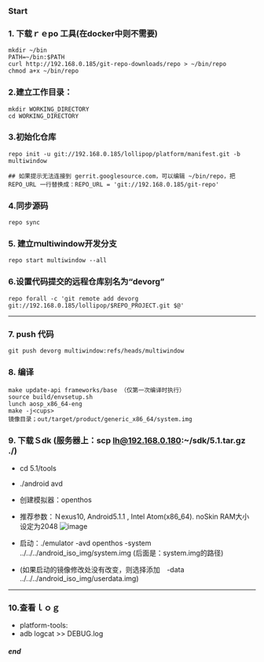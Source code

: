 ### Start
### 1. 下载ｒｅpo 工具(在docker中则不需要)
```
mkdir ~/bin
PATH=~/bin:$PATH
curl http://192.168.0.185/git-repo-downloads/repo > ~/bin/repo 
chmod a+x ~/bin/repo
```
### 2.建立工作目录：
```
mkdir WORKING_DIRECTORY
cd WORKING_DIRECTORY
```
### 3.初始化仓库
```
repo init -u git://192.168.0.185/lollipop/platform/manifest.git -b multiwindow  

## 如果提示无法连接到 gerrit.googlesource.com，可以编辑 ~/bin/repo，把 REPO_URL 一行替换成：REPO_URL = 'git://192.168.0.185/git-repo'
```
### 4.同步源码
```
repo sync
```
### 5. 建立ｍultiwindow开发分支
```
repo start multiwindow --all 
```
### 6.设置代码提交的远程仓库别名为“devorg”
```
repo forall -c 'git remote add devorg git://192.168.0.185/lollipop/$REPO_PROJECT.git $@'
```

***
### 7. push 代码
```
git push devorg multiwindow:refs/heads/multiwindow
```
### 8. 编译
```
make update-api frameworks/base （仅第一次编译时执行）
source build/envsetup.sh
lunch aosp_x86_64-eng
make -j<cups>
镜像目录；out/target/product/generic_x86_64/system.img
```
### 9. 下载Ｓdk (服务器上：scp lh@192.168.0.180:~/sdk/5.1.tar.gz ./)
  - cd 5.1/tools
  - ./android avd
  - 创建模拟器：openthos
  - 推荐参数：Ｎexus10, Android5.1.1 , Intel Atom(x86_64). noSkin RAM大小设定为2048
  ![image](https://github.com/openthos/app-testing-results/blob/master/%E5%8F%82%E6%95%B0demo.png)
  
  - 启动：./emulator -avd openthos -system ../../../android_iso_img/system.img    (后面是：system.img的路径)
  - (如果启动的镜像修改处没有改变，则选择添加　-data ../../../android_iso_img/userdata.img)
  
  ***
 ### 10.查看ｌｏｇ
   - platform-tools: 
   - adb logcat >> DEBUG.log
   
  ##### end
